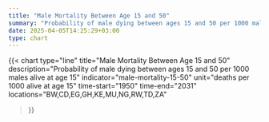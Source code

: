 ```yaml
---
title: "Male Mortality Between Age 15 and 50"
summary: "Probability of male dying between ages 15 and 50 per 1000 males alive at age 15"
date: 2025-04-05T14:25:29+03:00
type: chart
---
```


{{< chart
    type="line"
    title="Male Mortality Between Age 15 and 50"
    description="Probability of male dying between ages 15 and 50 per 1000 males alive at age 15"
    indicator="male-mortality-15-50"
    unit="deaths per 1000 alive at age 15"
    time-start="1950"
    time-end="2031"
    locations="BW,CD,EG,GH,KE,MU,NG,RW,TD,ZA"
>}}
